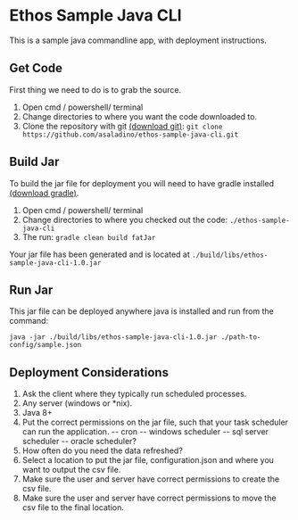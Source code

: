 # Ethos Sample Java CLI

This is a sample java commandline app, with deployment instructions.

## Get Code
First thing we need to do is to grab the source.

1. Open cmd / powershell/ terminal
2. Change directories to where you want the code downloaded to.
3. Clone the repository with git [(download git)](https://git-scm.com/downloads):
`git clone https://github.com/asaladino/ethos-sample-java-cli.git`

## Build Jar
To build the jar file for deployment you will need to have gradle installed
 [(download gradle)](https://gradle.org/install/).

1. Open cmd / powershell/ terminal
2. Change directories to where you checked out the code: `./ethos-sample-java-cli`
3. The run: `gradle clean build fatJar`

Your jar file has been generated and is located at `./build/libs/ethos-sample-java-cli-1.0.jar`

## Run Jar
This jar file can be deployed anywhere java is installed and run from the command:

```
java -jar ./build/libs/ethos-sample-java-cli-1.0.jar ./path-to-config/sample.json
```
## Deployment Considerations

1. Ask the client where they typically run scheduled processes.
2. Any server (windows or *nix).
3. Java 8+
4. Put the correct permissions on the jar file, such that your task scheduler can run the application.
-- cron
-- windows scheduler
-- sql server scheduler
-- oracle scheduler?
5. How often do you need the data refreshed?
6. Select a location to put the jar file, configuration.json and where you want to output the csv file. 
7. Make sure the user and server have correct permissions to create the csv file.
8. Make sure the user and server have correct permissions to move the csv file to the final location.
